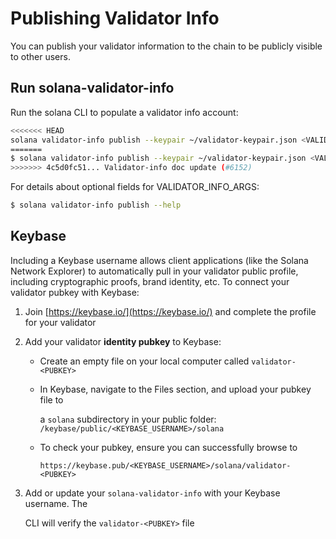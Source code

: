 # Publishing Validator Info

You can publish your validator information to the chain to be publicly visible to other users.

## Run solana-validator-info

Run the solana CLI to populate a validator info account:
```bash
<<<<<<< HEAD
solana validator-info publish --keypair ~/validator-keypair.json <VALIDATOR_NAME> <VALIDATOR_INFO_ARGS>
=======
$ solana validator-info publish --keypair ~/validator-keypair.json <VALIDATOR_INFO_ARGS> <VALIDATOR_NAME> 
>>>>>>> 4c5d0fc51... Validator-info doc update (#6152)
```

For details about optional fields for VALIDATOR\_INFO\_ARGS:

```bash
$ solana validator-info publish --help
```

## Keybase

Including a Keybase username allows client applications \(like the Solana Network Explorer\) to automatically pull in your validator public profile, including cryptographic proofs, brand identity, etc. To connect your validator pubkey with Keybase:

1. Join [https://keybase.io/](https://keybase.io/) and complete the profile for your validator
2. Add your validator **identity pubkey** to Keybase:
   * Create an empty file on your local computer called `validator-<PUBKEY>`
   * In Keybase, navigate to the Files section, and upload your pubkey file to

     a `solana` subdirectory in your public folder: `/keybase/public/<KEYBASE_USERNAME>/solana`

   * To check your pubkey, ensure you can successfully browse to

     `https://keybase.pub/<KEYBASE_USERNAME>/solana/validator-<PUBKEY>`
3. Add or update your `solana-validator-info` with your Keybase username. The

   CLI will verify the `validator-<PUBKEY>` file

